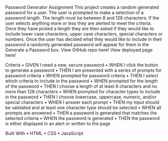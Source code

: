 Password Generator Assignment
This project creates a random generated password for a user. The user is prompted to make a selection of a password length. The length must be between 8 and 128 characters. If the user selects anything more or less they are alerted to meet the criteria. Once they have picked a length they are then asked if they would like to include lower case characters, upper case characters, special characters or numbers. Once the user has decided what they would like to include in their password a randomly generated password will appear for them in the Generate a Password box.
View GitHub repo here! View deployed page here!

Criteria
	•	GIVEN I need a new, secure password
	•	WHEN I click the button to generate a password
	•	THEN I am presented with a series of prompts for password criteria
	•	WHEN prompted for password criteria
	•	THEN I select which criteria to include in the password
	•	WHEN prompted for the length of the password
	•	THEN I choose a length of at least 8 characters and no more than 128 characters
	•	WHEN prompted for character types to include in the password
	•	THEN I choose lowercase, uppercase, numeric, and/or special characters
	•	WHEN I answer each prompt
	•	THEN my input should be validated and at least one character type should be selected
	•	WHEN all prompts are answered
	•	THEN a password is generated that matches the selected criteria
	•	WHEN the password is generated
	•	THEN the password is either displayed in an alert or written to the page

Built With
	•	HTML
	•	CSS
	•	JavaScript
